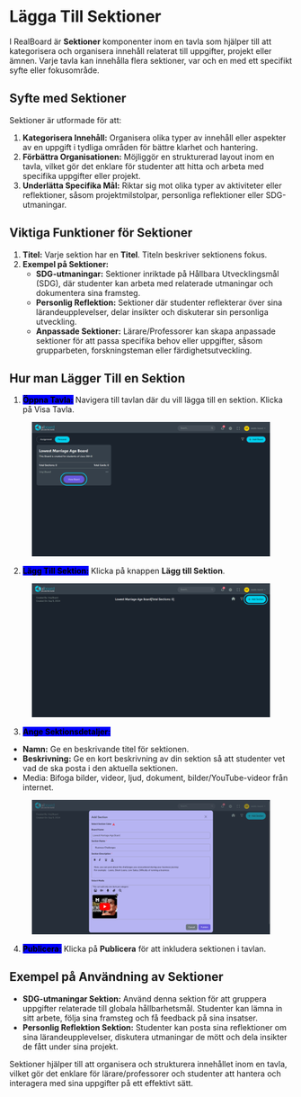 # Lägga Till Sektioner

I RealBoard är **Sektioner** komponenter inom en tavla som hjälper till att kategorisera och organisera innehåll relaterat till uppgifter, projekt eller ämnen. Varje tavla kan innehålla flera sektioner, var och en med ett specifikt syfte eller fokusområde.

## Syfte med Sektioner

Sektioner är utformade för att:

1. **Kategorisera Innehåll:** Organisera olika typer av innehåll eller aspekter av en uppgift i tydliga områden för bättre klarhet och hantering.
2. **Förbättra Organisationen:** Möjliggör en strukturerad layout inom en tavla, vilket gör det enklare för studenter att hitta och arbeta med specifika uppgifter eller projekt.
3. **Underlätta Specifika Mål:** Riktar sig mot olika typer av aktiviteter eller reflektioner, såsom projektmilstolpar, personliga reflektioner eller SDG-utmaningar.

## Viktiga Funktioner för Sektioner

1. **Titel:** Varje sektion har en **Titel**. Titeln beskriver sektionens fokus.
2. **Exempel på Sektioner:**
   * **SDG-utmaningar:** Sektioner inriktade på Hållbara Utvecklingsmål (SDG), där studenter kan arbeta med relaterade utmaningar och dokumentera sina framsteg.
   * **Personlig Reflektion:** Sektioner där studenter reflekterar över sina lärandeupplevelser, delar insikter och diskuterar sin personliga utveckling.
   * **Anpassade Sektioner:** Lärare/Professorer kan skapa anpassade sektioner för att passa specifika behov eller uppgifter, såsom grupparbeten, forskningsteman eller färdighetsutveckling.

## Hur man Lägger Till en Sektion

1. <mark style="background-color:blue;">**Öppna Tavla:**</mark> Navigera till tavlan där du vill lägga till en sektion. Klicka på Visa Tavla.

<figure><img src="../.gitbook/assets/Untitled design (8).png" alt=""><figcaption></figcaption></figure>

2. <mark style="background-color:blue;">**Lägg Till Sektion:**</mark> Klicka på knappen **Lägg till Sektion**.

<figure><img src="../.gitbook/assets/Untitled design (9).png" alt=""><figcaption></figcaption></figure>

3. <mark style="background-color:blue;">**Ange Sektionsdetaljer:**</mark>

* **Namn:** Ge en beskrivande titel för sektionen.
* **Beskrivning:** Ge en kort beskrivning av din sektion så att studenter vet vad de ska posta i den aktuella sektionen.
* Media: Bifoga bilder, videor, ljud, dokument, bilder/YouTube-videor från internet.

<figure><img src="../.gitbook/assets/Screenshot 2024-09-05 171733.png" alt=""><figcaption></figcaption></figure>

4. <mark style="background-color:blue;">**Publicera:**</mark> Klicka på **Publicera** för att inkludera sektionen i tavlan.

## Exempel på Användning av Sektioner

* **SDG-utmaningar Sektion:** Använd denna sektion för att gruppera uppgifter relaterade till globala hållbarhetsmål. Studenter kan lämna in sitt arbete, följa sina framsteg och få feedback på sina insatser.
* **Personlig Reflektion Sektion:** Studenter kan posta sina reflektioner om sina lärandeupplevelser, diskutera utmaningar de mött och dela insikter de fått under sina projekt.

Sektioner hjälper till att organisera och strukturera innehållet inom en tavla, vilket gör det enklare för lärare/professorer och studenter att hantera och interagera med sina uppgifter på ett effektivt sätt.
